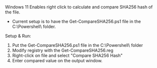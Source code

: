 Windows 11
Enables right click to calculate and compare SHA256 hash of the file.  
- Current setup is to have the Get-CompareSHA256.ps1 file in the C:\Powershell\ folder.

Setup & Run:
1. Put the Get-CompareSHA256.ps1 file in the C:\Powershell\ folder
2. Modify registry with the Get-CompareSHA256.reg
3. Right-click on file and select "Compare SHA256 Hash"
4. Enter compared value on the output window.
